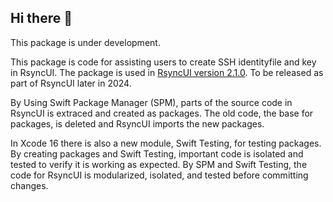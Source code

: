 ## Hi there 👋

This package is under development. 

This package is code for assisting users to create SSH identityfile and key in RsyncUI. The package is used in [RsyncUI version 2.1.0](https://github.com/rsyncOSX/RsyncUI_ver_2.1.0). To be released as part of RsyncUI later in 2024.

By Using Swift Package Manager (SPM), parts of the source code in RsyncUI is extraced and created as packages. The old code, the base for packages, is deleted and RsyncUI imports the new packages. 

In Xcode 16 there is also a new module, Swift Testing, for testing packages. By creating packages and Swift Testing, important code is isolated and tested to verify it is working as expected. By SPM and Swift Testing, the code for RsyncUI is modularized, isolated, and tested before committing changes.

